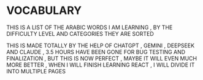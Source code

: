 # VOCABULARY

THIS IS A LIST OF THE ARABIC WORDS I AM LEARNING ,
BY THE DIFFICULTY LEVEL AND CATEGORIES THEY ARE SORTED

THIS IS MADE TOTALLY BY THE HELP OF CHATGPT , GEMINI , DEEPSEEK AND CLAUDE , 3.5 HOURS HAVE BEEN GONE FOR BUG TESTING AND FINALIZATION , BUT THIS IS NOW PERFECT , MAYBE IT WILL EVEN MUCH MORE BETTER , WHEN I WILL FINISH LEARNING REACT , I WILL DIVIDE IT INTO MULTIPLE PAGES
